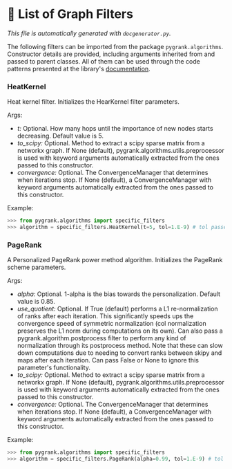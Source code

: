 # :scroll: List of Graph Filters
*This file is automatically generated with `docgenerator.py`.*

The following filters can be imported from the package `pygrank.algorithms`.
Constructor details are provided, including arguments inherited from and passed to parent classes.
All of them can be used through the code patterns presented at the library's [documentation](documentation.md). 

### HeatKernel 

Heat kernel filter. 
Initializes the HearKernel filter parameters. 

Args: 
 * *t:* Optional. How many hops until the importance of new nodes starts decreasing. Default value is 5. 
 * *to_scipy:* Optional. Method to extract a scipy sparse matrix from a networkx graph. If None (default), pygrank.algorithms.utils.preprocessor is used with keyword arguments automatically extracted from the ones passed to this constructor. 
 * *convergence:* Optional. The ConvergenceManager that determines when iterations stop. If None (default), a ConvergenceManager with keyword arguments automatically extracted from the ones passed to this constructor. 

Example:

```python 
>>> from pygrank.algorithms import specific_filters 
>>> algorithm = specific_filters.HeatKernel(t=5, tol=1.E-9) # tol passed to the ConvergenceManager 
```


### PageRank 

A Personalized PageRank power method algorithm. 
Initializes the PageRank scheme parameters. 

Args: 
 * *alpha:* Optional. 1-alpha is the bias towards the personalization. Default value is 0.85. 
 * *use_quotient:* Optional. If True (default) performs a L1 re-normalization of ranks after each iteration. This significantly speeds ups the convergence speed of symmetric normalization (col normalization preserves the L1 norm during computations on its own). Can also pass a pygrank.algorithm.postprocess filter to perform any kind of normalization through its postprocess method. Note that these can slow down computations due to needing to convert ranks between skipy and maps after each iteration. Can pass False or None to ignore this parameter's functionality. 
 * *to_scipy:* Optional. Method to extract a scipy sparse matrix from a networkx graph. If None (default), pygrank.algorithms.utils.preprocessor is used with keyword arguments automatically extracted from the ones passed to this constructor. 
 * *convergence:* Optional. The ConvergenceManager that determines when iterations stop. If None (default), a ConvergenceManager with keyword arguments automatically extracted from the ones passed to this constructor. 

Example:

```python 
>>> from pygrank.algorithms import specific_filters 
>>> algorithm = specific_filters.PageRank(alpha=0.99, tol=1.E-9) # tol passed to the ConvergenceManager 
```

